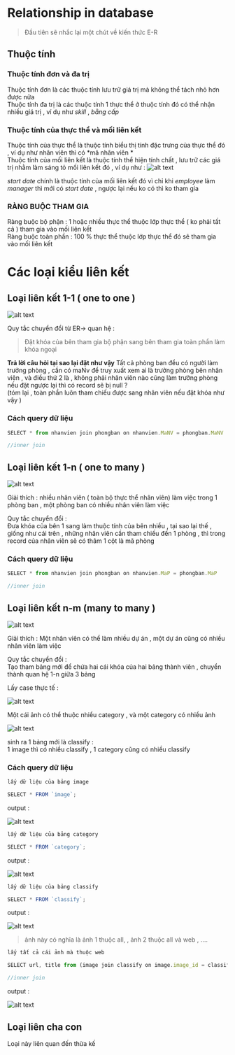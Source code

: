 # Relationship in database 

> Đầu tiên sẽ nhắc lại một chút về kiến thức E-R 

## Thuộc tính

### Thuộc tính đơn và đa trị 
  Thuộc tính đơn là các thuộc tính lưu trữ giá trị mà không thể tách nhỏ hơn được nữa  
  Thuộc tính đa trị là các thuộc tính 1 thực thể ở thuộc tính đó có thể nhận nhiều giá trị , ví dụ như *skill* , *bằng cấp*
### Thuộc tính của thực thể và mối liên kết 
  Thuộc tính của thực thể là thuộc tính biểu thị tính đặc trưng của thực thể đó , ví dụ như nhân viên thì có *mã nhân viên *  
  Thuộc tính của mối liên kết là thuộc tính thể hiện tính chất , lưu trữ các giá trị nhằm làm sáng tỏ mối liên kết đó ,
ví dụ như :
      ![alt text](image.png)

*start date* chính là thuộc tính của mối liên kết đó vì chỉ khi *employee* làm *manager* thì mới có *start date* , ngược lại nếu ko có thì ko tham gia  

### RÀNG BUỘC THAM GIA 
Ràng buộc bộ phận   : 1 hoặc nhiều thực thể thuộc lớp thực thể  ( ko phải tất cả ) tham gia vào mối liên kết  
Ràng buộc toàn phần : 100 % thực thể thuộc lớp thực thể đó sẽ tham gia vào mối liên kết  
# Các loại kiểu liên kết 

## Loại liên kết 1-1 ( one to one )

![alt text](image-1.png)

Quy tắc chuyển đổi từ ER-> quan hệ :
> Đặt khóa của bên tham gia bộ phận sang bên tham gia toàn phần làm khóa ngoại

**Trả lời câu hỏi tại sao lại đặt như vậy**
Tất cả phòng ban đều có người làm trưởng phòng , cần có maNv để truy xuất xem ai là trưởng phòng bên nhân viên , và điều thứ 2 là , không phải nhân viên nào cũng làm trưởng phòng  nếu đặt ngược lại thì có record sẽ bị null ?  
(tóm lại , toàn phần luôn tham chiếu được sang nhân viên nếu đặt khóa như vậy )

###  Cách query dữ liệu 
```js
SELECT * from nhanvien join phongban on nhanvien.MaNV = phongban.MaNV

//inner join 
```

## Loại liên kết 1-n ( one to many ) 

![alt text](image-2.png)

Giải thích :  nhiều nhân viên ( toàn bộ thực thể nhân viên) làm việc trong 1 phòng ban , một phòng ban có nhiều nhân viên làm việc

Quy tắc chuyển đổi :  
Đưa khóa của bên 1 sang làm thuộc tính của bên nhiều , tại sao lại thế , giống như cái trên , những nhân viên cần tham chiếu đến 1 phòng , thì trong record của nhân viên sẽ có thâm 1 cột là mã phòng 

###  Cách query dữ liệu 
```js
SELECT * from nhanvien join phongban on nhanvien.MaP = phongban.MaP

//inner join 
```

##  Loại liên kết n-m (many to many )

![alt text](image-3.png)

Giải thích :
Một nhân viên có thể làm nhiều dự án , một dự án cũng có nhiều nhân viên làm việc 

Quy tắc chuyển đổi :  
Tạo tham bảng mới để chứa hai cái khóa của hai bảng thành viên , chuyển thành quan hệ 1-n giữa 3 bảng 

Lấy case thực tế : 

![alt text](image-4.png)

Một cái ảnh có thể thuộc nhiều category , và một category có nhiều ảnh 

![alt text](image-5.png)

sinh ra 1 bảng mới là classify :  
1 image thì có nhiều classify , 1 category cũng có nhiều classify 

###  Cách query dữ liệu 


```js
lấy dữ liệu của bảng image 

SELECT * FROM `image`;

```
output :

![alt text](image-7.png)

```js
lấy dữ liệu của bảng category 

SELECT * FROM `category`;

```
output :

![alt text](image-8.png)

```js
lấy dữ liệu của bảng classify 

SELECT * FROM `classify`;

```
output :

![alt text](image-9.png)

> ảnh này có nghĩa là ảnh 1 thuộc all, , ảnh 2 thuộc all và web , ....


```js
lấy tất cả cái ảnh mà thuộc web 

SELECT url, title from (image join classify on image.image_id = classify.image_id) join category_photo on classify.Category_photo_id = category_photo.Category_photo_id WHERE category_photo.Category_photo_id = 2;

//inner join 
```
output :

![alt text](image-10.png)

##  Loại liên cha con 

Loại này liên quan đến thừa kế 
